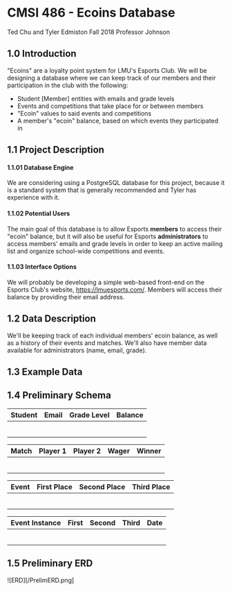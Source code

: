# CMSI 486 - Ecoins Database
Ted Chu and Tyler Edmiston
Fall 2018
Professor Johnson

## 1.0 Introduction
"Ecoins" are a loyalty point system for LMU's Esports Club. We will be designing a database where we can keep track of our members and their participation in the club with the following:

  - Student [Member] entities with emails and grade levels
  - Events and competitions that take place for or between members
  - "Ecoin" values to said events and competitions
  - A member's "ecoin" balance, based on which events they participated in

## 1.1 Project Description

#### 1.1.01 Database Engine
We are considering using a PostgreSQL database for this project, because it is a standard system that is generally recommended and Tyler has experience with it.
#### 1.1.02 Potential Users
The main goal of this database is to allow Esports **members** to access their "ecoin" balance, but it will also be useful for Esports **administrators** to access members' emails and grade levels in order to keep an active mailing list and organize school-wide competitions and events.
#### 1.1.03 Interface Options
We will probably be developing a simple web-based front-end on the Esports Club's website, https://lmuesports.com/. Members will access their balance by providing their email address.
## 1.2 Data Description
We'll be keeping track of each individual members' ecoin balance, as well as a history of their events and matches. We'll also have member data available for administrators (name, email, grade).
## 1.3 Example Data

## 1.4 Preliminary Schema
| Student | Email | Grade Level | Balance
| ------ | ------ | ------ | ------ |
|  |  | |
|  |  | |
|  |  | |
|  |  | |
|  |  | |
|  |  | |

| Match | Player 1 | Player 2 | Wager | Winner|
| ------ | ------ | ------ | ------ | ------ |
|  |  | |
|  |  | |
|  |  | |
|  |  | |
|  |  | |
|  |  | |

| Event | First Place | Second Place | Third Place
| ------ | ------ | ------ | ------ |
|  |  | |
|  |  | |
|  |  | |
|  |  | |
|  |  | |
|  |  | |

| Event Instance | First | Second | Third | Date
| ------ | ------ | ------ | ------ | ------ |
|  |  | |
|  |  | |
|  |  | |
|  |  | |
|  |  | |
|  |  | |
## 1.5 Preliminary ERD
![ERD][/PrelimERD.png]
